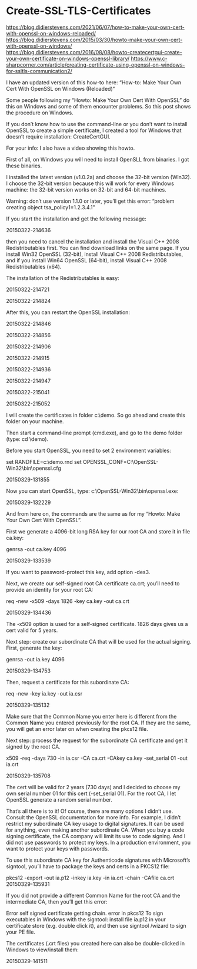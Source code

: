 # Create-SSL-TLS-Certificates
https://blog.didierstevens.com/2021/06/07/how-to-make-your-own-cert-with-openssl-on-windows-reloaded/
https://blog.didierstevens.com/2015/03/30/howto-make-your-own-cert-with-openssl-on-windows/
https://blog.didierstevens.com/2016/08/08/howto-createcertgui-create-your-own-certificate-on-windows-openssl-library/
https://www.c-sharpcorner.com/article/creating-certificate-using-openssl-on-windows-for-ssltls-communication2/

I have an updated version of this how-to here: “How-to: Make Your Own Cert With OpenSSL on Windows (Reloaded)“

Some people following my “Howto: Make Your Own Cert With OpenSSL” do this on Windows and some of them encounter problems. So this post shows the procedure on Windows.

If you don’t know how to use the command-line or you don’t want to install OpenSSL to create a simple certificate, I created a tool for Windows that doesn’t require installation: CreateCertGUI.

For your info: I also have a video showing this howto.

First of all, on Windows you will need to install OpenSLL from binaries. I got these binaries.

I installed the latest version (v1.0.2a) and choose the 32-bit version (Win32). I choose the 32-bit version because this will work for every Windows machine: the 32-bit version works on 32-bit and 64-bit machines.

Warning: don’t use version 1.1.0 or later, you’ll get this error: “problem creating object tsa_policy1=1.2.3.4.1”

If you start the installation and get the following message:

20150322-214636

then you need to cancel the installation and install the Visual C++ 2008 Redistributables first. You can find download links on the same page. If you install Win32 OpenSSL (32-bit), install Visual C++ 2008 Redistributables, and if you install Win64 OpenSSL (64-bit), install Visual C++ 2008 Redistributables (x64).

The installation of the Redistributables is easy:

20150322-214721

20150322-214824

After this, you can restart the OpenSSL installation:

20150322-214846

20150322-214856

20150322-214906

20150322-214915

20150322-214936

20150322-214947

20150322-215041

20150322-215052

I will create the certificates in folder c:\demo. So go ahead and create this folder on your machine.

Then start a command-line prompt (cmd.exe), and go to the demo folder (type: cd \demo).

Before you start OpenSSL, you need to set 2 environment variables:

set RANDFILE=c:\demo\.rnd
set OPENSSL_CONF=C:\OpenSSL-Win32\bin\openssl.cfg

20150329-131855

Now you can start OpenSSL, type: c:\OpenSSL-Win32\bin\openssl.exe:

20150329-132229

And from here on, the commands are the same as for my “Howto: Make Your Own Cert With OpenSSL”.

First we generate a 4096-bit long RSA key for our root CA and store it in file ca.key:

genrsa -out ca.key 4096

20150329-133539

If you want to password-protect this key, add option -des3.

Next, we create our self-signed root CA certificate ca.crt; you’ll need to provide an identity for your root CA:

req -new -x509 -days 1826 -key ca.key -out ca.crt

20150329-134436

The -x509 option is used for a self-signed certificate. 1826 days gives us a cert valid for 5 years.

Next step: create our subordinate CA that will be used for the actual signing. First, generate the key:

genrsa -out ia.key 4096

20150329-134753

Then, request a certificate for this subordinate CA:

req -new -key ia.key -out ia.csr

20150329-135132

Make sure that the Common Name you enter here is different from the Common Name you entered previously for the root CA. If they are the same, you will get an error later on when creating the pkcs12 file.

Next step: process the request for the subordinate CA certificate and get it signed by the root CA.

x509 -req -days 730 -in ia.csr -CA ca.crt -CAkey ca.key -set_serial 01 -out ia.crt

20150329-135708

The cert will be valid for 2 years (730 days) and I decided to choose my own serial number 01 for this cert (-set_serial 01). For the root CA, I let OpenSSL generate a random serial number.

That’s all there is to it! Of course, there are many options I didn’t use. Consult the OpenSSL documentation for more info. For example, I didn’t restrict my subordinate CA key usage to digital signatures. It can be used for anything, even making another subordinate CA. When you buy a code signing certificate, the CA company will limit its use to code signing. And I did not use passwords to protect my keys. In a production environment, you want to protect your keys with passwords.

To use this subordinate CA key for Authenticode signatures with Microsoft’s signtool, you’ll have to package the keys and certs in a PKCS12 file:

pkcs12 -export -out ia.p12 -inkey ia.key -in ia.crt -chain -CAfile ca.crt
20150329-135931

If you did not provide a different Common Name for the root CA and the intermediate CA, then you’ll get this error:

Error self signed certificate getting chain.
error in pkcs12
To sign executables in Windows with the signtool: install file ia.p12 in your certificate store (e.g. double click it), and then use signtool /wizard to sign your PE file.

The certificates (.crt files) you created here can also be double-clicked in Windows to view/install them:

20150329-141511

